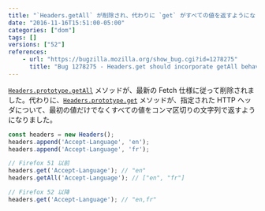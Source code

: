 ```yaml
---
title: "`Headers.getAll` が削除され、代わりに `get` がすべての値を返すようになります"
date: "2016-11-16T15:51:00-05:00"
categories: ["dom"]
tags: []
versions: ["52"]
references:
    - url: "https://bugzilla.mozilla.org/show_bug.cgi?id=1278275"
      title: "Bug 1278275 - Headers.get should incorporate getAll behaviour"
---
```

[`Headers.prototype.getAll`](https://developer.mozilla.org/ja/docs/Web/API/Headers/getAll) メソッドが、最新の Fetch 仕様に従って削除されました。代わりに、[`Headers.prototype.get`](https://developer.mozilla.org/ja/docs/Web/API/Headers/get) メソッドが、指定された HTTP ヘッダについて、最初の値だけでなくすべての値をコンマ区切りの文字列で返すようになりました。

```js
const headers = new Headers();
headers.append('Accept-Language', 'en');
headers.append('Accept-Language', 'fr');

// Firefox 51 以前
headers.get('Accept-Language'); // "en"
headers.getAll('Accept-Language'); // ["en", "fr"]

// Firefox 52 以降
headers.get('Accept-Language'); // "en,fr"
```

